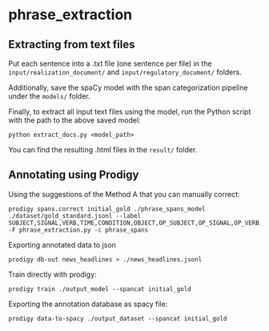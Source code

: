 # phrase_extraction

## Extracting from text files

Put each sentence into a .txt file (one sentence per file) in the `input/realization_document/` and `input/regulatory_document/` folders.

Additionally, save the spaCy model with the span categorization pipeline under the `models/` folder.

Finally, to extract all input text files using the model, run the Python script with the path to the above saved model:
```
python extract_docs.py <model_path>
```

You can find the resulting .html files in the `result/` folder.


## Annotating using Prodigy

Using the suggestions of the Method A that you can manually correct:
```
prodigy spans.correct initial_gold ./phrase_spans_model ./dataset/gold_standard.jsonl --label SUBJECT,SIGNAL,VERB,TIME,CONDITION,OBJECT,OP_SUBJECT,OP_SIGNAL,OP_VERB,OP_TIME,OP_CONDITION,OP_OBJECT -F phrase_extraction.py -c phrase_spans
```

Exporting annotated data to json
```
prodigy db-out news_headlines > ./news_headlines.jsonl
```

Train directly with prodigy:
```
prodigy train ./output_model --spancat initial_gold
```

Exporting the annotation database as spacy file:
```
prodigy data-to-spacy ./output_dataset --spancat initial_gold
```